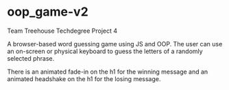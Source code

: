 # oop_game-v2
 Team Treehouse Techdegree Project 4

 A browser-based word guessing game using JS and OOP. The user can use an on-screen or physical
 keyboard to guess the letters of a randomly selected phrase.

 There is an animated fade-in on the h1 for the winning message and an animated headshake
 on the h1 for the losing message.
